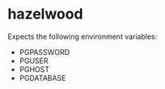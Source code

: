 # hazelwood

Expects the following environment variables:
* PGPASSWORD
* PGUSER
* PGHOST
* PGDATABASE
